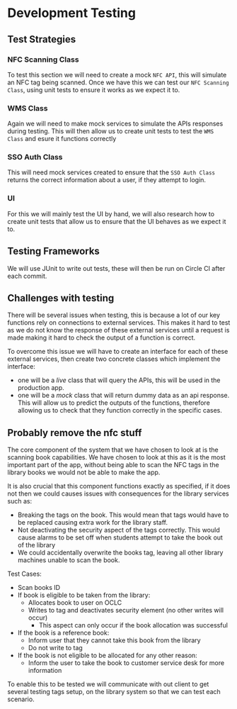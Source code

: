 
# Development Testing

## Test Strategies
### NFC Scanning Class
To test this section we will need to create a mock `NFC API`, this will simulate an NFC tag being scanned. Once we have this we can test our `NFC Scanning Class`, using unit tests to ensure it works as we expect it to. 

### WMS Class
Again we will need to make mock services to simulate the APIs responses during testing. This will then allow us to create unit tests to test the `WMS Class` and esure it functions correctly

### SSO Auth Class
This will need mock services created to ensure that the `SSO Auth Class` returns the correct information about a user, if they attempt to login.

### UI
For this we will mainly test the UI by hand, we will also research how to create unit tests that allow us to ensure that the UI behaves as we expect it to.


## Testing Frameworks
We will use JUnit to write out tests, these will then be run on Circle CI after each commit.




## Challenges with testing

There will be several issues when testing, this is because a lot of our key functions rely on connections to external services. This makes it hard to test as we do not know the response of these external services until a request is made making it hard to check the output of a function is correct. 

To overcome this issue we will have to create an interface for each of these external services, then create two concrete classes which implement the interface:
- one will be a *live* class that will query the APIs, this will be used in the production app.
- one will be a *mock* class that will return dummy data as an api response. This will allow us to predict the outputs of the functions, therefore allowing us to check that they function correctly in the specific cases.



## Probably remove the nfc stuff
The core component of the system that we have chosen to look at is the scanning book capabilities. We have chosen to look at this as it is the most important part of the app, without being able to scan the NFC tags in the library books we would not be able to make the app. 

It is also crucial that this component functions exactly as specified, if it does not then we could causes issues with consequences for the library services such as:

- Breaking the tags on the book. This would mean that tags would have to be replaced causing extra work for the library staff.
- Not deactivating the security aspect of the tags correctly. This would cause alarms to be set off when students attempt to take the book out of the library
- We could accidentally overwrite the books tag, leaving all other library machines unable to scan the book. 


Test Cases:

- Scan books ID
- If book is eligible to be taken from the library:
   - Allocates book to user on OCLC
   - Writes to tag and deactivates security element (no other writes will occur)
      - This aspect can only occur if the book allocation was successful
- If the book is a reference book:
   - Inform user that they cannot take this book from the library
   - Do not write to tag
- If the book is not eligible to be allocated for any other reason:
   - Inform the user to take the book to customer service desk for more information


To enable this to be tested we will communicate with out client to get several testing tags setup, on the library system so that we can test each scenario.

